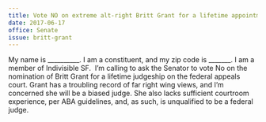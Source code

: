 ```yaml
---
title: Vote NO on extreme alt-right Britt Grant for a lifetime appointment to the federal appeals court.
date: 2017-06-17
office: Senate
issue: britt-grant
---
```


My name is __________. I am a constituent, and my zip code is _______. I am a member of Indivisible SF.
​
​I’m calling to ask the Senator to vote No on the nomination of Britt Grant for a lifetime judgeship on the federal appeals court. Grant has a troubling record of far right wing views, and I’m concerned she will be a biased judge. She also lacks sufficient courtroom experience, per ABA guidelines, and, as such, is unqualified to be a federal judge.